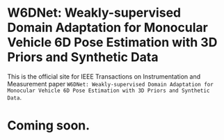 # W6DNet: Weakly-supervised Domain Adaptation for Monocular Vehicle 6D Pose Estimation with 3D Priors and Synthetic Data

This is the official site for IEEE Transactions on Instrumentation and Measurement paper `W6DNet: Weakly-supervised Domain Adaptation for Monocular Vehicle 6D Pose Estimation with 3D Priors and Synthetic Data`.

# Coming soon.